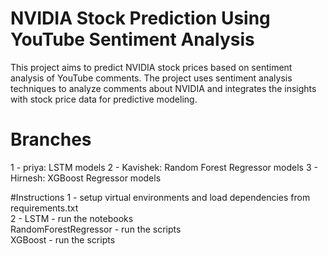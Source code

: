 # NVIDIA Stock Prediction Using YouTube Sentiment Analysis

This project aims to predict NVIDIA stock prices based on sentiment analysis of YouTube comments. The project uses sentiment analysis techniques to analyze comments about NVIDIA and integrates the insights with stock price data for predictive modeling.

# Branches 

1 - priya: LSTM models
2 - Kavishek: Random Forest Regressor models
3 - Hirnesh: XGBoost Regressor models    

#Instructions
1 - setup virtual environments and load dependencies from requirements.txt        
2 - LSTM - run the notebooks        
    RandomForestRegressor - run the scripts    
    XGBoost - run the scripts    


